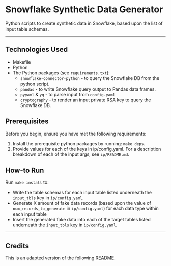 # Snowflake Synthetic Data Generator

Python scripts to create synthetic data in Snowflake, based upon the list of input table schemas.

---

## Technologies Used

* Makefile
* Python
* The Python packages (see `requirements.txt`):
  * `snowflake-connector-python` - to query the Snowflake DB from the python script.
  * `pandas` - to write Snowflake query output to Pandas data frames.
  * `pyyaml` & `yq` - to parse input from `config.yaml`
  * `cryptography` - to render an input private RSA key to query the Snowflake DB.

## Prerequisites

Before you begin, ensure you have met the following requirements:

1. Install the prerequisite python packages by running: `make deps`.
2. Provide values for each of the keys in ip/config.yaml. For a description breakdown of each of the input args, see `ip/README.md`.

## How-to Run

Run `make install` to:

* Write the table schemas for each input table listed underneath the `input_tbls` key in `ip/config.yaml`.
* Generate X amount of fake data records (based upon the value of `num_records_to_generate` in `ip/config.yaml`) for each data type within each input table
* Insert the generated fake data into each of the target tables listed underneath the `input_tbls` key in `ip/config.yaml`.

---

## Credits

This is an adapted version of the following [README](https://gist.github.com/DomPizzie/7a5ff55ffa9081f2de27c315f5018afc).
